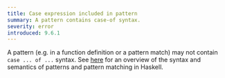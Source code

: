 ```yaml
---
title: Case expression included in pattern
summary: A pattern contains case-of syntax.
severity: error
introduced: 9.6.1
---
```


A pattern (e.g. in a function definition or a pattern match) may not contain `case ... of ...` syntax.
See [here](https://www.haskell.org/tutorial/patterns.html) for an overview of the syntax and semantics of patterns and pattern matching in Haskell.
